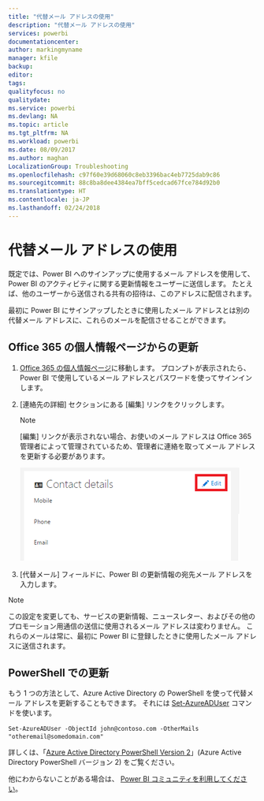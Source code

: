 ```yaml
---
title: "代替メール アドレスの使用"
description: "代替メール アドレスの使用"
services: powerbi
documentationcenter: 
author: markingmyname
manager: kfile
backup: 
editor: 
tags: 
qualityfocus: no
qualitydate: 
ms.service: powerbi
ms.devlang: NA
ms.topic: article
ms.tgt_pltfrm: NA
ms.workload: powerbi
ms.date: 08/09/2017
ms.author: maghan
LocalizationGroup: Troubleshooting
ms.openlocfilehash: c97f60e39d68060c8eb3396bac4eb7725dab9c86
ms.sourcegitcommit: 88c8ba8dee4384ea7bff5cedcad67fce784d92b0
ms.translationtype: HT
ms.contentlocale: ja-JP
ms.lasthandoff: 02/24/2018
---
```

# <a name="using-an-alternate-email-address"></a>代替メール アドレスの使用
既定では、Power BI へのサインアップに使用するメール アドレスを使用して、Power BI のアクティビティに関する更新情報をユーザーに送信します。  たとえば、他のユーザーから送信される共有の招待は、このアドレスに配信されます。

最初に Power BI にサインアップしたときに使用したメール アドレスとは別の代替メール アドレスに、これらのメールを配信させることができます。

## <a name="updating-through-office-365-personal-info-page"></a>Office 365 の個人情報ページからの更新
1. [Office 365 の個人情報ページ](https://portal.office.com/account/#personalinfo)に移動します。  プロンプトが表示されたら、Power BI で使用しているメール アドレスとパスワードを使ってサインインします。
2. [連絡先の詳細] セクションにある [編集] リンクをクリックします。  
   
   > [!NOTE]
   > [編集] リンクが表示されない場合、お使いのメール アドレスは Office 365 管理者によって管理されているため、管理者に連絡を取ってメール アドレスを更新する必要があります。
   > 
   > 
   
   ![](media/service-admin-alternate-email-address-for-power-bi/contact-details.png)
3. [代替メール] フィールドに、Power BI の更新情報の宛先メール アドレスを入力します。

> [!NOTE]
> この設定を変更しても、サービスの更新情報、ニュースレター、およびその他のプロモーション用通信の送信に使用されるメール アドレスは変わりません。  これらのメールは常に、最初に Power BI に登録したときに使用したメール アドレスに送信されます。
> 
> 

## <a name="updating-with-powershell"></a>PowerShell での更新
もう 1 つの方法として、Azure Active Directory の PowerShell を使って代替メール アドレスを更新することもできます。 それには [Set-AzureADUser](https://docs.microsoft.com/powershell/module/azuread/set-azureaduser) コマンドを使います。

```
Set-AzureADUser -ObjectId john@contoso.com -OtherMails "otheremail@somedomain.com"
```

詳しくは、「[Azure Active Directory PowerShell Version 2](https://docs.microsoft.com/powershell/azure/active-directory/install-adv2)」(Azure Active Directory PowerShell バージョン 2) をご覧ください。

他にわからないことがある場合は、 [Power BI コミュニティを利用してください](http://community.powerbi.com/)。

